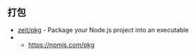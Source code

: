 ## 打包

- [zeit/pkg](https://github.com/zeit/pkg) - Package your Node.js project into an executable
- - <https://npmjs.com/pkg>